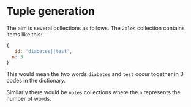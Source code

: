 # Tuple generation

The aim is several collections as follows. The `2ples` collection contains items like this:

```javascript
{
  _id: 'diabetes||test',
  n: 3
}
```

This would mean the two words `diabetes` and `test` occur together in 3 codes in the dictionary.

Similarly there would be `nples` collections where the `n` represents the number of words.
